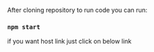 
After cloning repository to run code you  can run:

### `npm start`

if you want host link just click on below link
